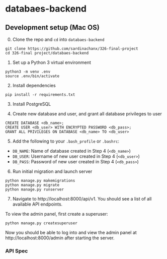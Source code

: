 # databaes-backend 

## Development setup (Mac OS) 

0. Clone the repo and `cd` into `databaes-backend`
```
git clone https://github.com/sardinachanx/326-final-project
cd 326-final project/databaes-backend
```

1. Set up a Python 3 virtual environment
```
python3 -m venv .env
source .env/bin/activate
```

2. Install dependencies
```
pip install -r requirements.txt
```

3. Install PostgreSQL

4. Create new database and user, and grant all database privileges to user
```
CREATE DATABASE <db_name>;
CREATE USER <db_user> WITH ENCRYPTED PASSWORD <db_pass>;
GRANT ALL PRIVILEGES ON DATABASE <db_name> TO <db_user> 
```

5. Add the following to your `.bash_profile` or `.bashrc`:
- `DB_NAME`: Name of database created in Step 4 (`<db_name>`)
- `DB_USER`: Username of new user created in Step 4 (`<db_user>`)
- `DB_PASS`: Password of new user created in Step 4 (`<db_pass>`)

6. Run initial migration and launch server
```
python manage.py makemigrations
python manage.py migrate
python manage.py runserver
``` 

7. Navigate to http://localhost:8000/api/v1. You should see a list of all available API endpoints. 

To view the admin panel, first create a superuser:
``` 
python manage.py createsuperuser
``` 

Now you should be able to log into and view the admin panel at http://localhost:8000/admin after starting the server. 

### API Spec
